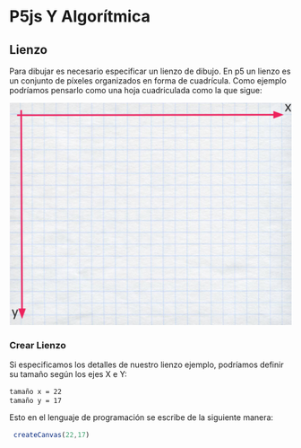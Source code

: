 # P5js Y Algorítmica

## Lienzo

Para dibujar es necesario especificar un lienzo de dibujo. En p5 un lienzo es un conjunto de píxeles organizados en forma de cuadrícula. Como ejemplo podríamos pensarlo como una hoja cuadriculada como la que sigue:


![lienzo](../images/lienzo.png) 

### Crear Lienzo
Si especificamos los detalles de nuestro lienzo ejemplo, podríamos definir su tamaño según los ejes X e Y:

```
tamaño x = 22 
tamaño y = 17
```
Esto en el lenguaje de programación se escribe de la siguiente manera:
```js
 createCanvas(22,17)
```